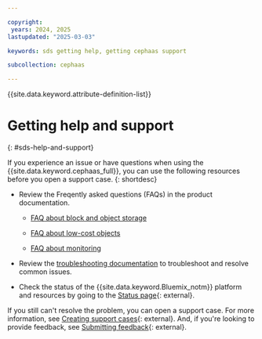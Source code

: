 ```yaml
---

copyright:
 years: 2024, 2025
lastupdated: "2025-03-03"

keywords: sds getting help, getting cephaas support

subcollection: cephaas

---
```


{{site.data.keyword.attribute-definition-list}}



# Getting help and support
{: #sds-help-and-support}

If you experience an issue or have questions when using the {{site.data.keyword.cephaas_full}}, you can use the following resources before you open a support case.
{: shortdesc}

* Review the Freqently asked questions (FAQs) in the product documentation.

   * [FAQ about block and object storage](/docs/cephaas?topic=cephaas-faq#block-storage-faq)

   * [FAQ about low-cost objects](/docs/cephaas?topic=cephaas-faq#faq-low-cost-objects)

   * [FAQ about monitoring](/docs/cephaas?topic=cephaas-faq#faq-monitoring)


* Review the [troubleshooting documentation](/docs/cephaas?topic=cephaas-troubleshooting) to troubleshoot and resolve common issues.

* Check the status of the {{site.data.keyword.Bluemix_notm}} platform and resources by going to the [Status page](https://cloud.ibm.com/status){: external}.





If you still can't resolve the problem, you can open a support case. For more information, see [Creating support cases](/docs/account?topic=account-open-case&interface=ui#creating-support-case){: external}. And, if you're looking to provide feedback, see [Submitting feedback](/docs/overview?topic=overview-feedback){: external}.
